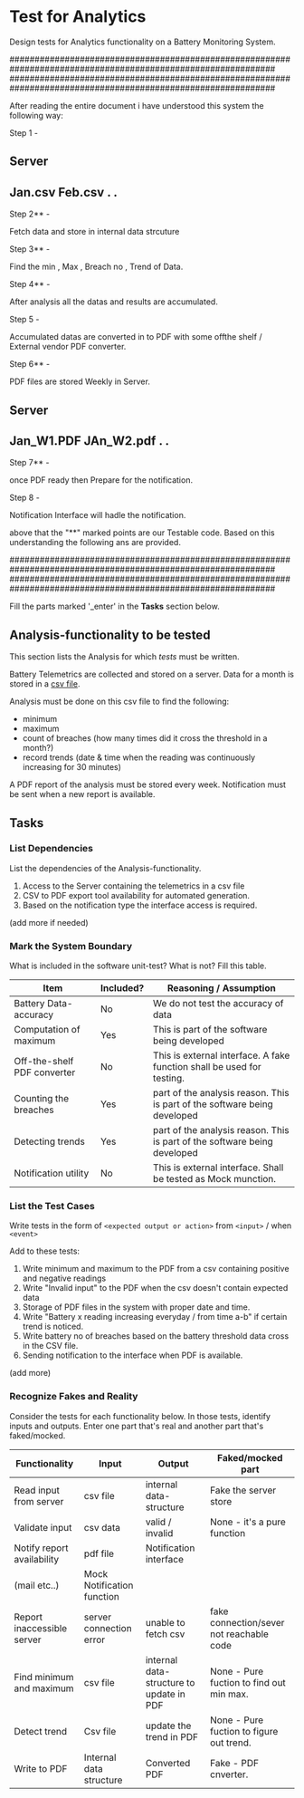 # Test for Analytics

Design tests for Analytics functionality on a Battery Monitoring System.


#############################################################################################################
#############################################################################################################

After reading the entire document i have understood this system the following way:

Step 1 - 

Server
----------
Jan.csv
Feb.csv
.
.
-----------

Step 2** -

Fetch data and store in internal data strcuture

Step 3** - 

Find the min , Max , Breach no , Trend of Data.

Step 4** - 

After analysis all the datas and results are accumulated.

Step 5 -

Accumulated datas are converted in to PDF with some offthe shelf / External vendor PDF converter.

Step 6** - 

PDF files are stored Weekly in Server.

Server
---------------
Jan_W1.PDF
JAn_W2.pdf
.
.
----------------

Step 7** -

once PDF ready then Prepare for the notification.

Step 8 - 

Notification Interface will hadle the notification. 





above that the "**" marked points are our Testable code.
Based on this understanding the following ans are provided.

#############################################################################################################
#############################################################################################################



Fill the parts marked '_enter' in the **Tasks** section below.

## Analysis-functionality to be tested

This section lists the Analysis for which _tests_ must be written.

Battery Telemetrics are collected and stored on a server.
Data for a month is stored in a [csv file](https://en.wikipedia.org/wiki/Comma-separated_values).

Analysis must be done on this csv file to find the following:
- minimum
- maximum
- count of breaches (how many times did it cross the threshold in a month?)
- record trends (date & time when the reading was continuously increasing for 30 minutes)

A PDF report of the analysis must be stored every week.
Notification must be sent when a new report is available.

## Tasks

### List Dependencies

List the dependencies of the Analysis-functionality.

1. Access to the Server containing the telemetrics in a csv file
1. CSV to PDF export tool availability for automated generation.
1. Based on the notification type the interface access is required.

(add more if needed)

### Mark the System Boundary

What is included in the software unit-test? What is not? Fill this table.

| Item                      | Included?     | Reasoning / Assumption
|---------------------------|---------------|---
Battery Data-accuracy       | No            | We do not test the accuracy of data
Computation of maximum      | Yes           | This is part of the software being developed
Off-the-shelf PDF converter | No            | This is external interface. A fake function shall be used for testing.
Counting the breaches       | Yes           | part of the analysis reason. This is part of the software being developed
Detecting trends            | Yes 	    | part of the analysis reason. This is part of the software being developed
Notification utility        | No 	    | This is external interface. Shall be tested as Mock munction.

### List the Test Cases

Write tests in the form of `<expected output or action>` from `<input>` / when `<event>`

Add to these tests:

1. Write minimum and maximum to the PDF from a csv containing positive and negative readings
2. Write "Invalid input" to the PDF when the csv doesn't contain expected data
3. Storage of PDF files in the system with proper date and time.
4. Write "Battery x reading increasing everyday / <on perticular days> from time a-b" if certain trend is noticed.
5. Write battery no of breaches based on the battery threshold data cross in the CSV file.
6. Sending notification to the interface when PDF is available.

(add more)

### Recognize Fakes and Reality

Consider the tests for each functionality below.
In those tests, identify inputs and outputs.
Enter one part that's real and another part that's faked/mocked.

| Functionality            | Input        | Output                      | Faked/mocked part
|--------------------------|--------------|-----------------------------|---
Read input from server     | csv file     | internal data-structure     | Fake the server store
Validate input             | csv data     | valid / invalid             | None - it's a pure function
Notify report availability | pdf file 	  | Notification interface
				     	     (mail etc..)               | Mock Notification function
Report inaccessible server | server connection error	  | unable to fetch csv               | fake connection/sever not reachable code
Find minimum and maximum   | csv file | internal data-structure to update in PDF               | None - Pure fuction to find out min max.
Detect trend               | Csv file | update the trend in PDF               | None - Pure fuction to figure out trend.
Write to PDF               | Internal data structure | Converted PDF               | Fake - PDF cnverter.
